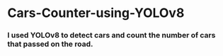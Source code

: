 # Cars-Counter-using-YOLOv8

### I used YOLOv8 to detect cars and count the number of cars that passed on the road.
